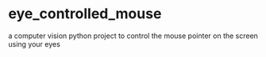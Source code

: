 # eye_controlled_mouse
 a computer vision python project to control the mouse pointer on the screen using your eyes
